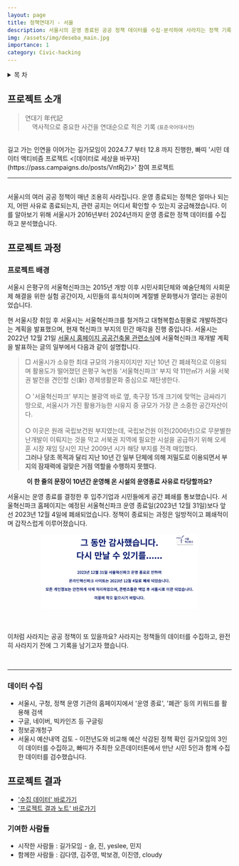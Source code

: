 ```yaml
---
layout: page
title: 정책연대기 - 서울
description: 서울시의 운영 종료된 공공 정책 데이터를 수집·분석하여 사라지는 정책 기록을 남기고자 한 데이터 액티비즘 프로젝트
img: /assets/img/deseba_main.jpg
importance: 1
category: Civic-hacking
---
```


<!-- TABLE OF CONTENTS -->
<details>
  <summary>목 차</summary>
  <ol>
    <li>
      <a href="#프로젝트-소개">프로젝트 소개</a>
      <ul>
        <li><a href="#프로젝트-과정">프로젝트 과정</a></li>
        <li><a href="#데이터-수집">데이터 수집</a></li>
      </ul>
    </li>
    <li><a href="#프로젝트-결과">프로젝트 결과</a></li>
    <li><a href="#기여한-사람들">기여한 사람들</a></li>
  </ol>
</details>

## 프로젝트 소개
> 연대기 年代記 <br>
> &nbsp;&nbsp;&nbsp;&nbsp;역사적으로 중요한 사건을 연대순으로 적은 기록 <small>(표준국어대사전)</small>

<br>
길고 가는 인연을 이어가는 길가모임이 2024.7.7 부터 12.8 까지 진행한, 빠띠 '시민 데이터 액티비즘 프로젝트 <[데이터로 세상을 바꾸자](https://pass.campaigns.do/posts/VntRj2)>' 참여 프로젝트
<br>

---
<br>
서울시의 여러 공공 정책이 매년 조용히 사라집니다. 운영 종료되는 정책은 얼마나 되는지, 어떤 사유로 종료되는지, 관련 공지는 어디서 확인할 수 있는지 궁금해졌습니다. 이를 알아보기 위해 서울시가 2016년부터 2024년까지 운영 종료한 정책 데이터를 수집하고 분석했습니다.


## 프로젝트 과정
### 프로젝트 배경
서울시 은평구의 서울혁신파크는 2015년 개방 이후 시민사회단체와 예술단체의 사회문제 해결을 위한 실험 공간이자, 시민들의 휴식처이며 계절별 문화행사가 열리는 공원이었습니다.

현 서울시장 취임 후 서울시는 서울혁신파크를 철거하고 대형복합쇼핑몰로 개발하겠다는 계획을 발표했으며, 현재 혁신파크 부지의 민간 매각을 진행 중입니다. 서울시는 2022년 12월 21일 [서울시 홈페이지 공공건축물 관련소식](https://news.seoul.go.kr/citybuild/archives/518665)에 서울혁신파크 재개발 계획을 발표하는 글의 일부에서 다음과 같이 설명합니다.

> □ 서울시가 소유한 최대 규모의 가용지이지만 지난 10년 간 폐쇄적으로 이용되며 활용도가 떨어졌던 은평구 녹번동 '서울혁신파크' 부지 약 11만㎡가 서울 서북권 발전을 견인할 신(新) 경제생활문화 중심으로 재탄생한다.<br>
> <br>
> ○ '서울혁신파크' 부지는 불광역 바로 옆, 축구장 15개 크기에 맞먹는 금싸라기 땅으로, 서울시가 가진 활용가능한 시유지 중 규모가 가장 큰 소중한 공간자산이다.<br>
> <br>
> ○ 이곳은 원래 국립보건원 부지였는데, 국립보건원 이전(2006년)으로 무분별한 난개발이 이뤄지는 것을 막고 서북권 지역에 필요한 시설을 공급하기 위해 오세훈 시장 재임 당시인 지난 2009년 시가 해당 부지를 전격 매입했다. <br>
> **그러나 당초 목적과 달리 지난 10년 간 일부 단체에 의해 저밀도로 이용되면서 부지의 잠재력에 걸맞은 거점 역할을 수행하지 못했다.**<br>

<p align="center"><strong>이 한 줄의 문장이 10년간 운영해 온 시설의 운영종료 사유로 타당할까요?</strong></p>

서울시는 운영 종료를 결정한 후 입주기업과 시민들에게 공간 폐쇄를 통보했습니다. 서울혁신파크 홈페이지는 예정된 서울혁신파크 운영 종료일(2023년 12월 31일)보다 앞선 2023년 12월 4일에 폐쇄되었습니다. 정책이 종료되는 과정은 일방적이고 폐쇄적이며 갑작스럽게 이루어졌습니다.

<div style="text-align: center;">
    <img src="/assets/img/innovation_park.png" alt="서울혁신파크 홈페이지 종료 안내 문구" style="width:70%; height: auto;">
</div>

<br>
<br>

이처럼 사라지는 공공 정책이 또 있을까요? 사라지는 정책들의 데이터를 수집하고, 완전히 사라지기 전에 그 기록을 남기고자 했습니다.

<br>

---

### 데이터 수집
- 서울시, 구청, 정책 운영 기관의 홈페이지에서 '운영 종료', '폐관' 등의 키워드를 활용해 검색
- 구글, 네이버, 빅카인즈 등 구글링
- 정보공개청구
- 서울시 예산내역 검토 - 이전년도와 비교해 예산 삭감된 정책 확인
길가모임의 3인이 데이터를 수집하고, 빠띠가 주최한 오픈데이터톤에서 만난 시민 5인과 함께 수집한 데이터를 검수했습니다.


## 프로젝트 결과
- ['수집 데이터' 바로가기](https://datainchronicles.notion.site/138ecf4b66ae807abd7bd5456a0c3413?v=138ecf4b66ae813cb1e8000cbce76c25)
- ['프로젝트 결과 노트' 바로가기](https://datainchronicles.notion.site/)


### 기여한 사람들
- 시작한 사람들 : 길가모임 - 슬, 진, yeslee, 민지
- 함께한 사람들 : 김다영, 김주영, 박보경, 이진영, cloudy